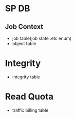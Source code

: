 # SP DB

## Job Context
* job table(job state .etc enum)
* object table

# Integrity
* integrity table

# Read Quota
* traffic billing table